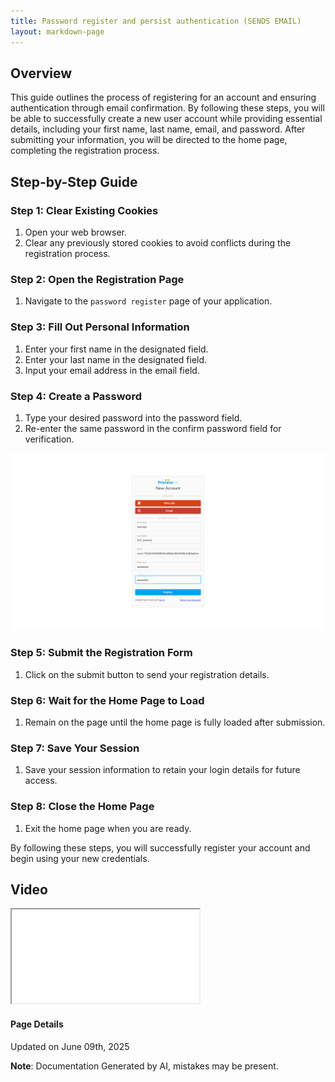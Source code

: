 ```yaml
---
title: Password register and persist authentication (SENDS EMAIL)
layout: markdown-page
---
```

## Overview

This guide outlines the process of registering for an account and ensuring authentication through email confirmation. By following these steps, you will be able to successfully create a new user account while providing essential details, including your first name, last name, email, and password. After submitting your information, you will be directed to the home page, completing the registration process.

## Step-by-Step Guide

### Step 1: Clear Existing Cookies
1. Open your web browser.
2. Clear any previously stored cookies to avoid conflicts during the registration process.

### Step 2: Open the Registration Page
1. Navigate to the `password register` page of your application.

### Step 3: Fill Out Personal Information
1. Enter your first name in the designated field.
2. Enter your last name in the designated field.
3. Input your email address in the email field.

### Step 4: Create a Password
1. Type your desired password into the password field.
2. Re-enter the same password in the confirm password field for verification.

![Image](../media\onboarding\password_register_and_persist_authentication_(sends_email)\Password_register_and_persist_authentication_(SENDS_EMAIL)_1.png)

### Step 5: Submit the Registration Form
1. Click on the submit button to send your registration details.

### Step 6: Wait for the Home Page to Load
1. Remain on the page until the home page is fully loaded after submission.

### Step 7: Save Your Session
1. Save your session information to retain your login details for future access.

### Step 8: Close the Home Page
1. Exit the home page when you are ready. 

By following these steps, you will successfully register your account and begin using your new credentials.
## Video 
<div class="container my-5">
	<div class="embed-responsive embed-responsive-16by9">
		<iframe class="embed-responsive-item" src="..\media\onboarding\password_register_and_persist_authentication_(sends_email)\Password_register_and_persist_authentication_(SENDS_EMAIL).webm" allowfullscreen></iframe>
	</div>
</div>



#### Page Details
Updated on June 09th, 2025

**Note**: Documentation Generated by AI, mistakes may be present.